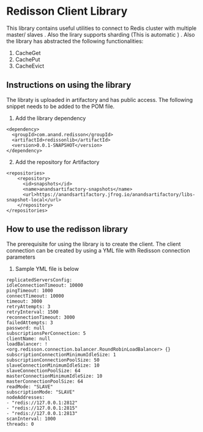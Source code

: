 # Redisson Client Library
   This library contains useful utilities to connect to Redis cluster with multiple master/ slaves . Also the lirary supports sharding (This is automatic ) . Also the library has abstracted the following functionalities:

   1. CacheGet
   2. CachePut
   3. CacheEvict

## Instructions on using the library

   The libraty is uploaded in artifactory and has public access. The following snippet needs to be added to the POM file.
   1. Add the library dependency
   ```
   <dependency>
     <groupId>com.anand.redisson</groupId>
     <artifactId>redissonlib</artifactId>
     <version>0.0.1-SNAPSHOT</version>
   </dependency>
   ```
   2. Add the repository for Artifactory
   ```
   <repositories>
       <repository>
         <id>snapshots</id>
         <name>anandsartifactory-snapshots</name>
         <url>https://anandsartifactory.jfrog.io/anandsartifactory/libs-snapshot-local</url>
       </repository>
   </repositories>
   ```
## How to use the redisson library

  The prerequisite for using the library is to create the client. The client connection can be created by using a YML file with Redisson connection parameters

  1. Sample YML file is below

  ```
  replicatedServersConfig:
  idleConnectionTimeout: 10000
  pingTimeout: 1000
  connectTimeout: 10000
  timeout: 3000
  retryAttempts: 3
  retryInterval: 1500
  reconnectionTimeout: 3000
  failedAttempts: 3
  password: null
  subscriptionsPerConnection: 5
  clientName: null
  loadBalancer: !<org.redisson.connection.balancer.RoundRobinLoadBalancer> {}
  subscriptionConnectionMinimumIdleSize: 1
  subscriptionConnectionPoolSize: 50
  slaveConnectionMinimumIdleSize: 10
  slaveConnectionPoolSize: 64
  masterConnectionMinimumIdleSize: 10
  masterConnectionPoolSize: 64
  readMode: "SLAVE"
  subscriptionMode: "SLAVE"
  nodeAddresses:
  - "redis://127.0.0.1:2812"
  - "redis://127.0.0.1:2815"
  - "redis://127.0.0.1:2813"
  scanInterval: 1000
  threads: 0

  ```
